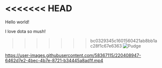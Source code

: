 <<<<<<< HEAD
=======
Hello world!

I love dota so mush!

>>>>>>> bc0329345c1601560421ab8bb1ac28f1c67e6363
![Pudge](https://avatars.mds.yandex.net/i?id=96f86f111cbcba25ffe122b0809082af-2480692-images-thumbs&n=13)

https://user-images.githubusercontent.com/58367115/220408947-6462d7e2-4bec-4b7e-8721-b34445a8ad1f.mp4

